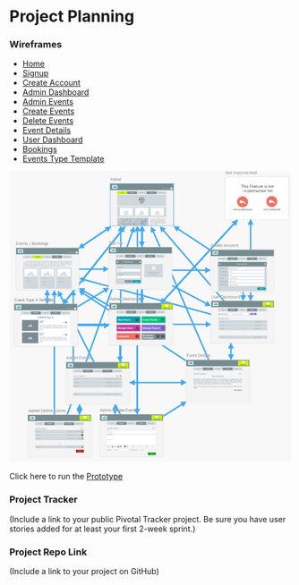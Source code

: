 # Project Planning

### Wireframes

* [Home](/P3-Project_Planning/Wireframes/Home.png)
* [Signup](/P3-Project_Planning/Wireframes/SignUp.png)
* [Create Account](/P3-Project_Planning/Wireframes/CreateAccount.png)
* [Admin Dashboard](/P3-Project_Planning/Wireframes/AdminDashboard.png)
* [Admin Events](/P3-Project_Planning/Wireframes/AdminEvents.png)
* [Create Events](/P3-Project_Planning/Wireframes/CreateEvents.png)
* [Delete Events](/P3-Project_Planning/Wireframes/DeleteEvents.png)
* [Event Details](/P3-Project_Planning/Wireframes/EventDetails.png)
* [User Dashboard](/P3-Project_Planning/Wireframes/UserDashboard.png)
* [Bookings](/P3-Project_Planning/Wireframes/Bookings.png)
* [Events Type Template](/P3-Project_Planning/Wireframes/EventTypeTemplate.png)

![wireframes preview](/P3-Project_Planning/Wireframes/Preview.png)

Click here to run the [Prototype](https://www.fluidui.com/editor/live/preview/cF9Rd1RUQWJ0RXBRR080SXBtSGhaOVJtMXJEMFRTVHZtVg==)


### Project Tracker

(Include a link to your public Pivotal Tracker project. Be sure you have user stories added for at least your first 2-week sprint.)

### Project Repo Link

(Include a link to your project on GitHub)

